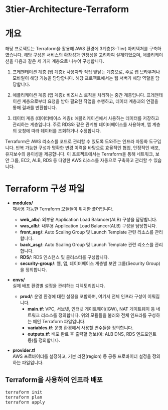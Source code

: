 # 3tier-Architecture-Terraform


# 개요
해당 프로젝트는 Terraform을 활용해 AWS 환경에 3계층(3-Tier) 아키텍처를 구축하였습니다. 해당 구성은 서비스의 확장성과 안정성을 고려하여 설계되었으며, 애플리케이션을 다음과 같은 세 가지 계층으로 나누어 구성합니다.

1. 프레젠테이션 계층 (웹 계층):
사용자와 직접 맞닿는 계층으로, 주로 웹 브라우저나 모바일이 해당 기능을 담당합니다. 해당 프로젝트에서는 웹 서버가 해당 역할을 담당합니다.

2. 애플리케이션 계층 (앱 계층):
비즈니스 로직을 처리하는 중간 계층입니다. 프레젠테이션 계층으로부터 요청을 받아 필요한 작업을 수행하고, 데이터 계층과의 연결을 통해 결과를 반환합니다.

3. 데이터 계층 (데이터베이스 계층):
애플리케이션에서 사용하는 데이터를 저장하고 관리하는 계층입니다. 주로 RDS와 같은 관계형 데이터베이스를 사용하며, 앱 계층의 요청에 따라 데이터를 조회하거나 수정합니다.

Terraform은 AWS 리소스를 코드로 관리할 수 있도록 도와주는 인프라 자동화 도구입니다. 반복 가능한 구성과 명확한 변경 이력을 바탕으로 효율적인 협업, 안정적인 배포, 유지보수의 용이성을 제공합니다. 이 프로젝트에서는 Terraform을 통해 네트워크, 보안 그룹, EC2, ALB, RDS 등 다양한 AWS 리소스를 자동으로 구축하고 관리할 수 있습니다.

# Terraform 구성 파일

- **modules/**  
  재사용 가능한 Terraform 모듈들이 위치한 폴더입니다.  
  - **web_alb/**: 외부용 Application Load Balancer(ALB) 구성을 담당합니다.
  - **was_alb/**: 내부용 Application Load Balancer(ALB) 구성을 담당합니다. 
  - **front_asg/**: Auto Scaling Group 및 Launch Template 관련 리소스를 관리합니다.
  - **back_asg/**: Auto Scaling Group 및 Launch Template 관련 리소스를 관리합니다. 
  - **RDS/**: RDS 인스턴스 및 클러스터를 구성합니다.  
  - **security-group/**: 웹, 앱, 데이터베이스 계층별 보안 그룹(Security Group)을 정의합니다.

- **envs/**  
  실제 배포 환경별 설정을 관리하는 디렉토리입니다.  
  - **prod/**: 운영 환경에 대한 설정을 포함하며, 여기서 전체 인프라 구성이 이뤄집니다.  
    - **main.tf**: VPC, 서브넷, 인터넷 게이트웨이(IGW), NAT 게이트웨이 등 네트워크 리소스를 정의합니다. 위의 모듈들을 불러와 전체 인프라를 구성하는 메인 Terraform 파일입니다.  
    - **variables.tf**: 운영 환경에서 사용할 변수들을 정의합니다.  
    - **outputs.tf**: 배포 완료 후 출력할 정보(예: ALB DNS, RDS 엔드포인트 등)를 정의합니다.  
  
- **provider.tf**  
  AWS 프로바이더를 설정하고, 기본 리전(region) 등 공통 프로바이더 설정을 정의하는 파일입니다.

## Terraform을 사용하여 인프라 배포
<pre>terraform init 
terraform plan 
terraform apply </pre>



